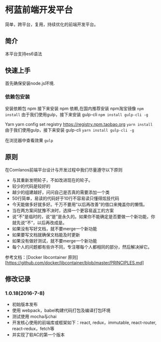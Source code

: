 # 柯蓝前端开发平台
简单，跨平台，复用，持续优化的前端开发平台。

## 简介
本平台支持es6语法

## 快速上手
首先确保安装node.js环境.

### 依赖包安装
安装依赖包
npm
接下来安装 npm 依赖,在国内推荐安装 npm淘宝镜像
``npm install``
由于我们使用gulp，接下来安装 gulp-cli
``npm install gulp-cli -g``

Yarn
yarn config set registry https://registry.npm.taobao.org
``yarn install``
由于我们使用gulp，接下来安装 gulp-cli
``yarn install gulp-cli -g``

在浏览器中查看效果
``gulp``

## 原则
在Comlanos前端平台设计与开发过程中我们尽量遵守以下原则

* 与其重新发明轮子，不如改进现在的轮子。
* 较少的代码是较好的
* 越少的组建越好，问问自己是否真的需要添加一个类
* 50行简单，易读的代码好于10行不容易读只懂得炫技代码
* 今天能做多好就多好。千万不要用“以后再改善”的借口来掩盖你的懒惰。
* 当在两方案间犹豫不决时，选择一个更容易返工的方案
* 说“不”是临时的，说“是”是永久的。如果你不能确定是否要做一个新功能，你就先说“不”，以后再改成是。
* 如果没有写好文档，就不要merge一个新功能
* 如果要写文档就确保文档能及时更新
* 如果没有做好测试，就不要merge一个新功能
* 每个人的问题都有些许不同，专注哪每个人都相同的部分，然后解决掉它。

参考文档：[Docker libcontainer 原则][https://github.com/docker/libcontainer/blob/master/PRINCIPLES.md]

## 修改记录

### 1.0.18(2016-7-8)
- 初始版本发布
- 使用 webpack，babel构建代码打包及编译打包环境
- 测试使用 mocha与chai
- 开发核心使用的前端库或框架如下：react, redux，immutable, react-router, react-redux，fetch等
- 并实现了软AC的第一个版本
